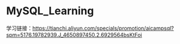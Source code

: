 # MySQL_Learning
学习链接：https://tianchi.aliyun.com/specials/promotion/aicampsql?spm=5176.19782939.J_4650897450.2.6929564bsKtFoi
